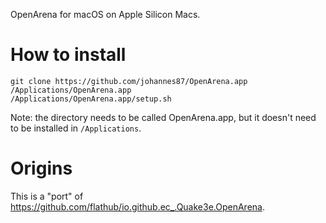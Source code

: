 OpenArena for macOS on Apple Silicon Macs.

# How to install

```
git clone https://github.com/johannes87/OpenArena.app /Applications/OpenArena.app
/Applications/OpenArena.app/setup.sh
```

Note: the directory needs to be called OpenArena.app, but it doesn't
need to be installed in `/Applications`.

# Origins

This is a "port" of https://github.com/flathub/io.github.ec_.Quake3e.OpenArena.

